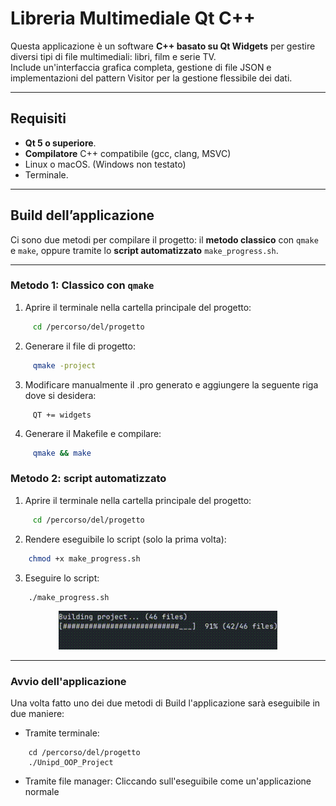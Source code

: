 
# Libreria Multimediale Qt C++

Questa applicazione è un software **C++ basato su Qt Widgets** per gestire diversi tipi di file multimediali: libri, film e serie TV.  
Include un'interfaccia grafica completa, gestione di file JSON e implementazioni del pattern Visitor per la gestione flessibile dei dati.

---

## Requisiti

- **Qt 5 o superiore**.
- **Compilatore** C++ compatibile (gcc, clang, MSVC)
- Linux o macOS. (Windows non testato)
- Terminale.

---

## Build dell’applicazione

Ci sono due metodi per compilare il progetto: il **metodo classico** con `qmake` e `make`, oppure tramite lo **script automatizzato** `make_progress.sh`.

---

### Metodo 1: Classico con `qmake`

1. Aprire il terminale nella cartella principale del progetto:

```bash
	 cd /percorso/del/progetto
```
2. Generare il file di progetto:
```bash
	 qmake -project
```
3. Modificare manualmente il .pro generato e aggiungere la seguente riga dove si desidera:
```
	 QT += widgets
```
4. Generare il Makefile e compilare:
```bash
	 qmake && make
```
### Metodo 2: script automatizzato
1. Aprire il terminale nella cartella principale del progetto:
```bash
	 cd /percorso/del/progetto
```
2. Rendere eseguibile lo script (solo la prima volta):
```bash
	chmod +x make_progress.sh
```
3. Eseguire lo script:
```bash
	./make_progress.sh
```
<p align="center">
	<img src="bar.gif" alt="Progress bar make_progress.sh" width="350"/>
</p>


---
### Avvio dell'applicazione
Una volta fatto uno dei due metodi di Build l'applicazione sarà eseguibile in due maniere:
- Tramite terminale:
``` 
	cd /percorso/del/progetto
	./Unipd_OOP_Project
``` 
- Tramite file manager:
	Cliccando sull'eseguibile come un'applicazione normale